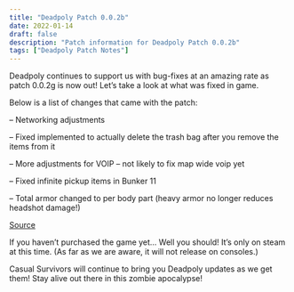 ```yaml
---
title: "Deadpoly Patch 0.0.2b"
date: 2022-01-14
draft: false
description: "Patch information for Deadpoly Patch 0.0.2b"
tags: ["Deadpoly Patch Notes"]
---
```


Deadpoly continues to support us with bug-fixes at an amazing rate as patch 0.0.2g is now out! Let’s take a look at what was fixed in game.

Below is a list of changes that came with the patch:

– Networking adjustments

– Fixed implemented to actually delete the trash bag after you remove the items from it

– More adjustments for VOIP – not likely to fix map wide voip yet

– Fixed infinite pickup items in Bunker 11

– Total armor changed to per body part (heavy armor no longer reduces headshot damage!)


[Source](https://store.steampowered.com/news/app/1621070/view/3099040657870020289)

If you haven’t purchased the game yet… Well you should! It’s only on steam at this time. (As far as we are aware, it will not release on consoles.)

Casual Survivors will continue to bring you Deadpoly updates as we get them! Stay alive out there in this zombie apocalypse!